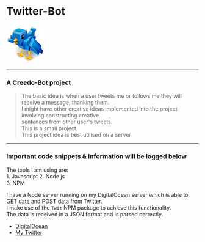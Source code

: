 # Twitter-Bot

<img src="./Media/twitter_bird_robot.png" width="100" height="100">

---
### A Creedo-Bot project
> The basic idea is when a user tweets me or follows me they will receive a message, thanking them.  
> I might have other creative ideas implemented into the project involving constructing creative  
> sentences from other user's tweets.  
> This is a small project.  
> This project idea is best utilised on a server  
---

### Important code snippets & Information will be logged below
The tools I am using are:  
	1. Javascript
	2. Node.js	
	3. NPM

I have a Node server running on my DigitalOcean server which is able to GET data and POST data from Twitter.  
I make use of the `Twit` NPM package to achieve this functionality.  
The data is received in a JSON format and is parsed correctly.   

+ [DigitalOcean](https://www.digitalocean.com/)
+ [My Twitter](https://twitter.com/shane_creedon)
